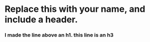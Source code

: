 # Replace this with your name, and include a header.
### I made the line above an h1. this line is an h3
